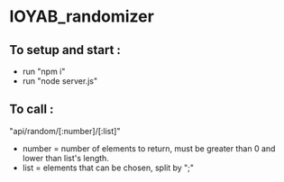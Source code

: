 # IOYAB_randomizer

To setup and start :
- 
- run "npm i"
- run "node server.js"

To call :
- 
"api/random/[:number]/[:list]"
- number = number of elements to return, must be greater than 0 and lower than list's length.
- list = elements that can be chosen, split by ";"
